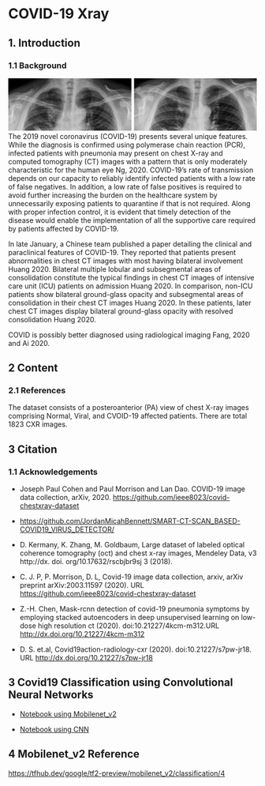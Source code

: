 # COVID-19 Xray
## 1. Introduction
### 1.1	Background

![Figure 1: Covid19-Xray](./.images/image.png)
The 2019 novel coronavirus (COVID-19) presents several unique features. While the diagnosis is confirmed using polymerase chain reaction (PCR), infected patients with pneumonia may present on chest X-ray and computed tomography (CT) images with a pattern that is only moderately characteristic for the human eye Ng, 2020. COVID-19’s rate of transmission depends on our capacity to reliably identify infected patients with a low rate of false negatives. In addition, a low rate of false positives is required to avoid further increasing the burden on the healthcare system by unnecessarily exposing patients to quarantine if that is not required. Along with proper infection control, it is evident that timely detection of the disease would enable the implementation of all the supportive care required by patients affected by COVID-19.

In late January, a Chinese team published a paper detailing the clinical and paraclinical features of COVID-19. They reported that patients present abnormalities in chest CT images with most having bilateral involvement Huang 2020. Bilateral multiple lobular and subsegmental areas of consolidation constitute the typical findings in chest CT images of intensive care unit (ICU) patients on admission Huang 2020. In comparison, non-ICU patients show bilateral ground-glass opacity and subsegmental areas of consolidation in their chest CT images Huang 2020. In these patients, later chest CT images display bilateral ground-glass opacity with resolved consolidation Huang 2020.

COVID is possibly better diagnosed using radiological imaging Fang, 2020 and Ai 2020.

## 2 Content
### 2.1	References
The dataset consists of a posteroanterior (PA) view of chest X-ray images comprising Normal, Viral, and CVOID-19 affected patients. There are total 1823 CXR images.

## 3 Citation
### 1.1	Acknowledgements
- Joseph Paul Cohen and Paul Morrison and Lan Dao. COVID-19 image data collection, arXiv, 2020. https://github.com/ieee8023/covid-chestxray-dataset

- https://github.com/JordanMicahBennett/SMART-CT-SCAN_BASED-COVID19_VIRUS_DETECTOR/

- D. Kermany, K. Zhang, M. Goldbaum, Large dataset of labeled optical coherence tomography (oct) and chest x-ray images, Mendeley Data, v3
http://dx. doi. org/10.17632/rscbjbr9sj 3 (2018).

- C. J. P, P. Morrison, D. L, Covid-19 image data collection, arxiv, arXiv preprint arXiv:2003.11597 (2020). URL https://github.com/ieee8023/covid-chestxray-dataset

- Z.-H. Chen, Mask-rcnn detection of covid-19 pneumonia symptoms by employing stacked autoencoders in deep unsupervised learning on low-dose
high resolution ct (2020). doi:10.21227/4kcm-m312.URL http://dx.doi.org/10.21227/4kcm-m312
-  D. S. et.al, Covid19action-radiology-cxr (2020). doi:10.21227/s7pw-jr18.
URL http://dx.doi.org/10.21227/s7pw-jr18


## 3 Covid19 Classification using Convolutional Neural Networks
- [Notebook using Mobilenet_v2](https://github.com/lyoh001/DLCovid19/blob/main/notebook/notebook_mobilenet_v2.ipynb)

- [Notebook using CNN](https://github.com/lyoh001/DLCovid19/blob/main/notebook/notebook_cnn.ipynb)



## 4 Mobilenet_v2 Reference
https://tfhub.dev/google/tf2-preview/mobilenet_v2/classification/4